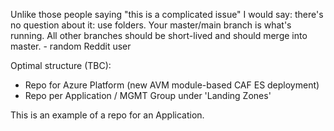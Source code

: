 Unlike those people saying "this is a complicated issue" I would say: there's no question about it: use folders. Your master/main branch is what's running. All other branches should be short-lived and should merge into master. - random Reddit user

Optimal structure (TBC):

- Repo for Azure Platform (new AVM module-based CAF ES deployment)
- Repo per Application / MGMT Group under 'Landing Zones'

This is an example of a repo for an Application.